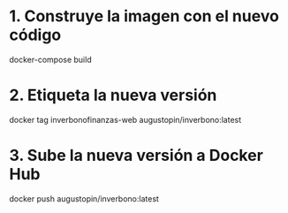 # 1. Construye la imagen con el nuevo código
docker-compose build

# 2. Etiqueta la nueva versión
docker tag inverbonofinanzas-web augustopin/inverbono:latest

# 3. Sube la nueva versión a Docker Hub
docker push augustopin/inverbono:latest